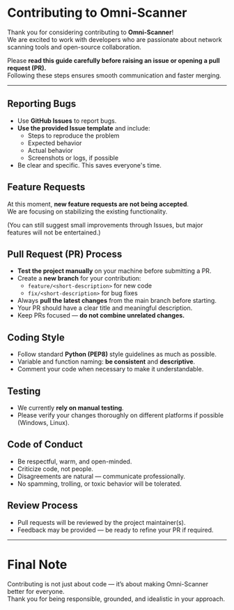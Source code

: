 # Contributing to Omni-Scanner

Thank you for considering contributing to **Omni-Scanner**!  
We are excited to work with developers who are passionate about network scanning tools and open-source collaboration.

Please **read this guide carefully before raising an issue or opening a pull request (PR).**  
Following these steps ensures smooth communication and faster merging.

---

## Reporting Bugs

- Use **GitHub Issues** to report bugs.
- **Use the provided Issue template** and include:
  - Steps to reproduce the problem
  - Expected behavior
  - Actual behavior
  - Screenshots or logs, if possible
- Be clear and specific. This saves everyone's time.

## Feature Requests

At this moment, **new feature requests are not being accepted**.  
We are focusing on stabilizing the existing functionality.

(You can still suggest small improvements through Issues, but major features will not be entertained.)

## Pull Request (PR) Process

- **Test the project manually** on your machine before submitting a PR.
- Create a **new branch** for your contribution:
  - `feature/<short-description>` for new code
  - `fix/<short-description>` for bug fixes
- Always **pull the latest changes** from the main branch before starting.
- Your PR should have a clear title and meaningful description.
- Keep PRs focused — **do not combine unrelated changes.**

## Coding Style

- Follow standard **Python (PEP8)** style guidelines as much as possible.
- Variable and function naming: **be consistent** and **descriptive**.
- Comment your code when necessary to make it understandable.

## Testing

- We currently **rely on manual testing**.
- Please verify your changes thoroughly on different platforms if possible (Windows, Linux).

## Code of Conduct

- Be respectful, warm, and open-minded.
- Criticize code, not people.
- Disagreements are natural — communicate professionally.
- No spamming, trolling, or toxic behavior will be tolerated.

## Review Process

- Pull requests will be reviewed by the project maintainer(s).
- Feedback may be provided — be ready to refine your PR if required.

---

# Final Note

Contributing is not just about code — it’s about making Omni-Scanner better for everyone.  
Thank you for being responsible, grounded, and idealistic in your approach.
